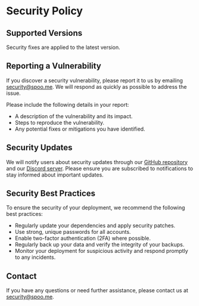 # Security Policy

## Supported Versions

Security fixes are applied to the latest version.

## Reporting a Vulnerability

If you discover a security vulnerability, please report it to us by emailing [security@spoo.me](mailto:security@spoo.me). We will respond as quickly as possible to address the issue.

Please include the following details in your report:
- A description of the vulnerability and its impact.
- Steps to reproduce the vulnerability.
- Any potential fixes or mitigations you have identified.

## Security Updates

We will notify users about security updates through our [GitHub repository](https://github.com/spoo-me/url-shortener) and our [Discord server](https://spoo.me/discord). Please ensure you are subscribed to notifications to stay informed about important updates.

## Security Best Practices

To ensure the security of your deployment, we recommend the following best practices:
- Regularly update your dependencies and apply security patches.
- Use strong, unique passwords for all accounts.
- Enable two-factor authentication (2FA) where possible.
- Regularly back up your data and verify the integrity of your backups.
- Monitor your deployment for suspicious activity and respond promptly to any incidents.

## Contact

If you have any questions or need further assistance, please contact us at [security@spoo.me](mailto:security@spoo.me).